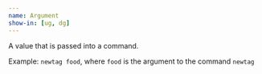 ```yaml
---
name: Argument
show-in: [ug, dg]
---
```


A value that is passed into a command.

Example:
`newtag food`, where `food` is the argument to the command `newtag`
